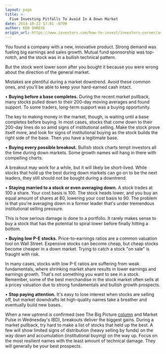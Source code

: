 ```yaml
---
layout: page
title: >-
  Five Investing Pitfalls To Avoid In A Down Market
date: 2014-10-22 17:01 -0700
author: KEN SHREVE
origin_url: https://www.investors.com/how-to-invest/investors-corner/avoid-buying-stocks-during-market-downtrends
---
```





You found a company with a new, innovative product. Strong demand was fueling big earnings and sales growth. Mutual fund sponsorship was top-notch, and the stock was in a bullish technical pattern.


But the stock went lower soon after you bought it because you were wrong about the direction of the general market.


Mistakes are plentiful during a market downtrend. Avoid these common ones, and you'll be able to keep your hard-earned cash intact.


• **Buying before a base completes.** During the recent market pullback, many stocks pulled down to their 200-day moving averages and found support. To some traders, long-term support was a buying opportunity.


The key to making money in the market, though, is waiting until a base completes before buying. In most cases, stocks that come down to their 200-day lines do so amid signs of institutional selling. Make the stock prove itself more, and look for signs of institutional buying as the stock builds the right side of the base. Then you have a legitimate base.


• **Buying every possible breakout.** Bullish stock charts tempt investors all the time during down markets. Some growth names will hang in there with compelling charts.


A breakout may work for a while, but it will likely be short-lived. While stocks that hold up the best during down markets can go on to be the next leaders, they still should not be bought during a downtrend.


• **Staying married to a stock or even averaging down.** A stock trades at 100 a share. Your cost basis is 100. The stock heads lower, and you buy an equal amount of shares at 80, lowering your cost basis to 90. The problem is that you're averaging down in a former leader that's under tremendous institutional selling pressure.


This is how serious damage is done to a portfolio. It rarely makes sense to buy a stock that has the potential to spiral lower before finally hitting a bottom.


• **Buying low P-E stocks.** Price-to-earnings ratios are a common valuation tool on Wall Street. Expensive stocks can become cheap, but cheap stocks become cheaper in a down market. Trying to catch a stock "on sale" is fraught with risk.


In many cases, stocks with low P-E ratios are suffering from weak fundamentals, where shrinking market share results in lower earnings and earnings growth. That's not something you want to see in a stock. Remember, some of the best merchandise in the stock market often sells at a pricey valuation due to strong fundamentals and bullish growth prospects.


• **Stop paying attention.** It's easy to lose interest when stocks are selling off, but market downdrafts let high-quality names take a breather and eventually build new bases.


When a new uptrend is confirmed (see The Big Picture [column](http://news.investors.com/investing/big-picture.htm) and Market Pulse in Wednesday's IBD), breakouts deliver the biggest gains. During a market pullback, try hard to make a list of stocks that held up the best. A few will show limited signs of distribution (heavy selling by funds) on the way down and accumulation (institutional buying) on the way up. Focus on the most resilient names with the least amount of technical damage. They will generally be your best prospects.




